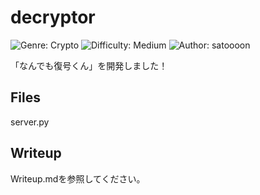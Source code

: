 # decryptor
![Genre: Crypto](https://img.shields.io/badge/genre-Crypto-brightgreen?style=for-the-badge)
![Difficulty: Medium](https://img.shields.io/badge/difficulty-medium-yellow?style=for-the-badge)
![Author: satoooon](https://img.shields.io/badge/author-satoooon-lightgrey?style=for-the-badge)

「なんでも復号くん」を開発しました！

## Files
server.py

## Writeup
Writeup.mdを参照してください。
